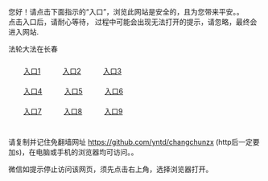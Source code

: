 您好！请点击下面指示的“入口”，浏览此网站是安全的，且为您带来平安。。 <br/>
点击入口后，请耐心等待， 过程中可能会出现无法打开的提示，请忽略，最终会进入网站. </br>

法轮大法在长春<br/>
<div style="padding:10px"><a style="margin:20px" target="_blank" href="https://d135vh8fycb3x4.cloudfront.net/2Qpsp?qkuit" id="ccLink1" rel="nofollow">入口1</a> <a target="_blank" style="margin:20px" href="https://dbirxym0r8r1z.cloudfront.net/2Qpsp?mqzikvhx" id="ccLink2" rel="nofollow">入口2</a> <a style="margin:20px" target="_blank" href="https://d2kwtxlxzzxz8l.cloudfront.net/2Qpsp?wanrdwho" id="ccLink3" rel="nofollow">入口3</a></div>

<div style="padding:10px" ><a style="margin:20px" target="_blank" href="https://d135vh8fycb3x4.cloudfront.net/2Qpsp?qkuit" id="ccLink4" rel="nofollow">入口4</a> <a style="margin:20px" href="https://dbirxym0r8r1z.cloudfront.net/2Qpsp?mqzikvhx" target="_blank" id="ccLink5" rel="nofollow">入口5</a> <a style="margin:20px" href="https://d2kwtxlxzzxz8l.cloudfront.net/2Qpsp?wanrdwho" target="_blank" id="ccLink6" rel="nofollow">入口6</a></div>

<div style="padding:10px"><a style="margin:20px" target="_blank" href="https://d135vh8fycb3x4.cloudfront.net/2Qpsp?qkuit" id="ccLink7" rel="nofollow">入口7</a> <a style="margin:20px" href="https://dbirxym0r8r1z.cloudfront.net/2Qpsp?mqzikvhx" target="_blank" id="ccLink8" rel="nofollow">入口8</a> <a style="margin:20px" target="_blank" href="https://d2kwtxlxzzxz8l.cloudfront.net/2Qpsp?wanrdwho" id="ccLink9" rel="nofollow">入口9</a></div>

<br/>



请复制并记住免翻墙网址 https://github.com/yntd/changchunzx (http后一定要加s)，在电脑或手机的浏览器均可访问。。<br/>

微信如提示停止访问该网页，须先点击右上角，选择浏览器打开。

